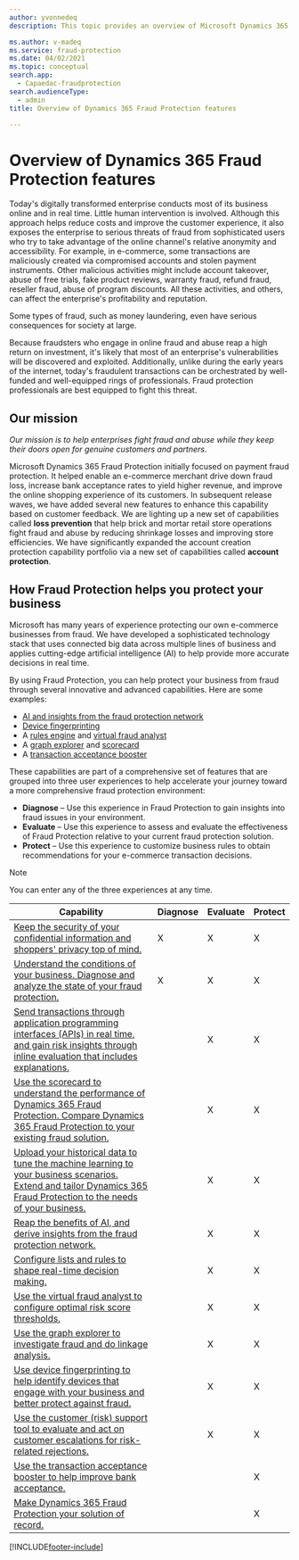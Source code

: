 ```yaml
---
author: yvonnedeq
description: This topic provides an overview of Microsoft Dynamics 365 Fraud Protection features and its mission.

ms.author: v-madeq
ms.service: fraud-protection
ms.date: 04/02/2021
ms.topic: conceptual
search.app: 
  - Capaedac-fraudprotection
search.audienceType:
  - admin
title: Overview of Dynamics 365 Fraud Protection features

---
```



# Overview of Dynamics 365 Fraud Protection features

Today's digitally transformed enterprise conducts most of its business online and in real time. Little human intervention is involved. Although this approach helps reduce costs and improve the customer experience, it also exposes the enterprise to serious threats of fraud from sophisticated users who try to take advantage of the online channel's relative anonymity and accessibility. For example, in e-commerce, some transactions are maliciously created via compromised accounts and stolen payment instruments. Other malicious activities might include account takeover, abuse of free trials, fake product reviews, warranty fraud, refund fraud, reseller fraud, abuse of program discounts. All these activities, and others, can affect the enterprise's profitability and reputation.

Some types of fraud, such as money laundering, even have serious consequences for society at large.

Because fraudsters who engage in online fraud and abuse reap a high return on investment, it's likely that most of an enterprise's vulnerabilities will be discovered and exploited. Additionally, unlike during the early years of the internet, today's fraudulent transactions can be orchestrated by well-funded and well-equipped rings of professionals. Fraud protection professionals are best equipped to fight this threat.

## Our mission

*Our mission is to help enterprises fight fraud and abuse while they keep their doors open for genuine customers and partners.*

Microsoft Dynamics 365 Fraud Protection initially focused on payment fraud protection. It helped enable an e-commerce merchant drive down fraud loss, increase bank acceptance rates to yield higher revenue, and improve the online shopping experience of its customers. In subsequent release waves, we have added several new features to enhance this capability based on customer feedback. We are lighting up a new set of capabilities called **loss prevention** that help brick and mortar retail store operations fight fraud and abuse by reducing shrinkage losses and improving store efficiencies. We have significantly expanded the account creation protection capability portfolio via a new set of capabilities called **account protection**.

## How Fraud Protection helps you protect your business

Microsoft has many years of experience protecting our own e-commerce businesses from fraud. We have developed a sophisticated technology stack that uses connected big data across multiple lines of business and applies cutting-edge artificial intelligence (AI) to help provide more accurate decisions in real time.

By using Fraud Protection, you can help protect your business from fraud through several innovative and advanced capabilities. Here are some examples: 

- [AI and insights from the fraud protection network](fraud-protection-network.md)
- [Device fingerprinting](device-fingerprinting.md)
- A [rules engine](rules.md) and [virtual fraud analyst](virtual-fraud-analyst.md)
- A [graph explorer](graph-explorer.md) and [scorecard](scorecard.md)
- A [transaction acceptance booster](transaction-acceptance-booster.md)

These capabilities are part of a comprehensive set of features that are grouped into three user experiences to help accelerate your journey toward a more comprehensive fraud protection environment: 

- **Diagnose** – Use this experience in Fraud Protection to gain insights into fraud issues in your environment.
- **Evaluate** – Use this experience to assess and evaluate the effectiveness of Fraud Protection relative to your current fraud protection solution.
- **Protect** – Use this experience to customize business rules to obtain recommendations for your e-commerce transaction decisions.

> [!NOTE]
> You can enter any of the three experiences at any time. 

| Capability | Diagnose | Evaluate | Protect |
|------------|----------|----------|---------|
| [Keep the security of your confidential information and shoppers' privacy top of mind.](security-compliance.md) | X | X | X |
| [Understand the conditions of your business. Diagnose and analyze the state of your fraud protection.](diagnose-experience.md)                                                                     | X        | X        | X       |
| [Send transactions through application programming interfaces (APIs) in real time, and gain risk insights through inline evaluation that includes explanations.](./integrate-real-time-api.md)                                                     |          | X        | X       |
| [Use the scorecard to understand the performance of Dynamics 365 Fraud Protection. Compare Dynamics 365 Fraud Protection to your existing fraud solution.](scorecard.md)                                       |          | X        | X       |
| [Upload your historical data to tune the machine learning to your business scenarios. Extend and tailor Dynamics 365 Fraud Protection to the needs of your business.](data-upload.md)  |          | X        | X       |
| [Reap the benefits of AI, and derive insights from the fraud protection network.](fraud-protection-network.md)                                                                                               |          | X        | X       |
| [Configure lists and rules to shape real-time decision making.](./rules.md)                                                      |          | X        | X       |
| [Use the virtual fraud analyst to configure optimal risk score thresholds.](virtual-fraud-analyst.md)                                                                                                |          | X        | X       |
| [Use the graph explorer to investigate fraud and do linkage analysis.](graph-explorer.md)                                                                                                       |          | X        | X       |
| [Use device fingerprinting to help identify devices that engage with your business and better protect against fraud.](device-fingerprinting.md)                                                    |          | X        | X       |
| [Use the customer (risk) support tool to evaluate and act on customer escalations for risk-related rejections.](risk-support.md)                                                                   |          | X        | X       |
| [Use the transaction acceptance booster to help improve bank acceptance.](transaction-acceptance-booster.md)                                                                                                |          |          | X       |
| [Make Dynamics 365 Fraud Protection your solution of record.](protect-experience.md)                                                                                                              |          |          | X       |


[!INCLUDE[footer-include](includes/footer-banner.md)]
